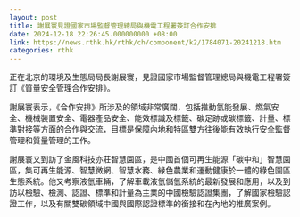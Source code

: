```yaml
---
layout: post
title: 謝展寰見證國家市場監督管理總局與機電工程署簽訂合作安排
date: 2024-12-18 22:26:45.000000000 +08:00
link: https://news.rthk.hk/rthk/ch/component/k2/1784071-20241218.htm
categories: rthk
---
```


正在北京的環境及生態局局長謝展寰，見證國家市場監督管理總局與機電工程署簽訂《質量安全管理合作安排》。

謝展寰表示，《合作安排》所涉及的領域非常廣闊，包括推動氫能發展、燃氣安全、機械裝置安全、電器產品安全、能效標識及標籤、碳足跡或碳標籤、計量、標準對接等方面的合作與交流，目標是保障內地和特區雙方往後能有效執行安全監督管理和質量管理的工作。

謝展寰又到訪了金風科技亦莊智慧園區，是中國首個可再生能源「碳中和」智慧園區，集可再生能源、智慧微網、智慧水務、綠色農業和運動健康於一體的綠色園區生態系統。他又考察液氫車輛，了解車載液氫儲氫系統的最新發展和應用，以及到訪以檢驗、檢測、認證、標準和計量為主業的中國檢驗認證集團，了解國家檢驗認證工作，以及有關雙碳領域中國與國際認證標準的銜接和在內地的推廣案例。
